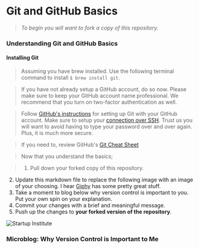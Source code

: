 # Git and GitHub Basics
>*To begin you will want to fork a copy of this repository.*

### Understanding Git and GitHub Basics
#### Installing Git
> Assuming you have brew installed. Use the following terminal command to install `$ brew install git`.

> If you have not already setup a GitHub account, do so now. Please make sure to keep your GitHub account name professional. We recommend that you turn on two-factor authentication as well.

> Follow [GitHub's instructions](https://help.github.com/articles/set-up-git/) for setting up Git with your GitHub account. Make sure to setup your [connection over SSH](https://help.github.com/articles/generating-a-new-ssh-key-and-adding-it-to-the-ssh-agent/). Trust us you will want to avoid having to type your password over and over again. Plus, it is much more secure.

> If you need to, review GitHub's [Git Cheat Sheet](https://services.github.com/kit/downloads/github-git-cheat-sheet.pdf)

> Now that you understand the basics;

>1. Pull down your forked copy of this repository.
2. Update this markdown file to replace the following image with an image of your choosing. I hear [Giphy](http://giphy.com/) has some pretty great stuff.
3. Take a moment to blog below why version control is important to you. Put your own spin on your explanation.
4. Commit your changes with a brief and meaningful message.
5. Push up the changes to **your forked version of the repository**.

![Startup Institute](https://github.com/StartupInstitute/git-and_github-basics/blob/master/si-logo.png)

### Microblog: Why Version Control is Important to Me
